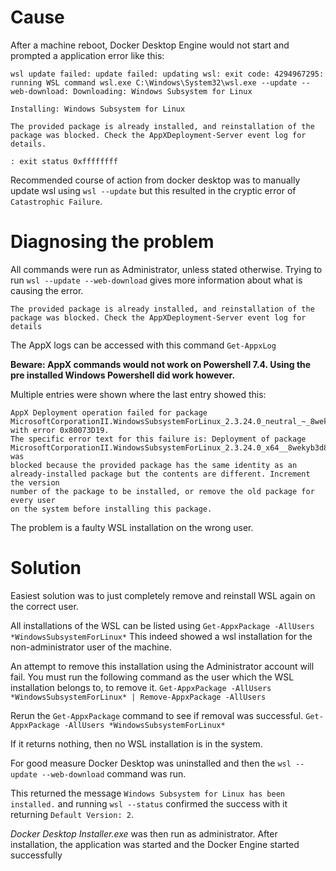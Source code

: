 # Cause

After a machine reboot, Docker Desktop Engine would not start and prompted a application error like this: 
```
wsl update failed: update failed: updating wsl: exit code: 4294967295: running WSL command wsl.exe C:\Windows\System32\wsl.exe --update --web-download: Downloading: Windows Subsystem for Linux

Installing: Windows Subsystem for Linux

The provided package is already installed, and reinstallation of the package was blocked. Check the AppXDeployment-Server event log for details.

: exit status 0xffffffff
```

Recommended course of action from docker desktop was to manually update wsl using `wsl --update` but this resulted in the cryptic error of `Catastrophic Failure`.

# Diagnosing the problem

All commands were run as Administrator, unless stated otherwise.
Trying to run `wsl --update --web-download` gives more information about what is causing the error. 

```
The provided package is already installed, and reinstallation of the package was blocked. Check the AppXDeployment-Server event log for details
```

The AppX logs can be accessed with this command `Get-AppxLog`

**Beware: AppX commands would not work on Powershell 7.4. Using the pre installed Windows Powershell did work however.**

Multiple entries were shown where the last entry showed this: 
```
AppX Deployment operation failed for package MicrosoftCorporationII.WindowsSubsystemForLinux_2.3.24.0_neutral_~_8wekyb3d8bbwe with error 0x80073D19. 
The specific error text for this failure is: Deployment of package
MicrosoftCorporationII.WindowsSubsystemForLinux_2.3.24.0_x64__8wekyb3d8bbwe was
blocked because the provided package has the same identity as an
already-installed package but the contents are different. Increment the version
number of the package to be installed, or remove the old package for every user
on the system before installing this package.
```

The problem is a faulty WSL installation on the wrong user.

# Solution

Easiest solution was to just completely remove and reinstall WSL again on the correct user.

All installations of the WSL can be listed using `Get-AppxPackage -AllUsers *WindowsSubsystemForLinux*`
This indeed showed a wsl installation for the non-administrator user of the machine.

An attempt to remove this installation using the Administrator account will fail. You must run the following command as the user which the WSL installation belongs to, to remove it.
`Get-AppxPackage -AllUsers *WindowsSubsystemForLinux* | Remove-AppxPackage -AllUsers`

Rerun the `Get-AppxPackage` command to see if removal was successful.
`Get-AppxPackage -AllUsers *WindowsSubsystemForLinux*` 

If it returns nothing, then no WSL installation is in the system.

For good measure Docker Desktop was uninstalled and then the `wsl --update --web-download` command was run. 

This returned the message `Windows Subsystem for Linux has been installed.` and running `wsl --status` confirmed the success with it returning `Default Version: 2`. 

*Docker Desktop Installer.exe* was then run as administrator. After installation, the application was started and the Docker Engine started successfully
